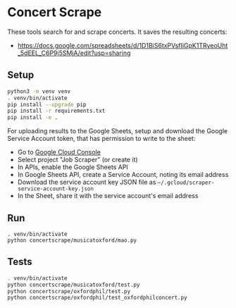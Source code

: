 # Concert Scrape

These tools search for and scrape concerts. It saves the resulting concerts:

* https://docs.google.com/spreadsheets/d/1D1BiS6txPVsfIiGpK1TRyeoUht_5dEEL_C6P9j5SMjA/edit?usp=sharing 

## Setup

```sh
python3 -m venv venv
. venv/bin/activate
pip install --upgrade pip
pip install -r requirements.txt
pip install -e .
```

For uploading results to the Google Sheets, setup and download the Google Service Account token, that has permission to write to the sheet:

* Go to [Google Cloud Console](https://console.cloud.google.com/)
* Select project "Job Scraper" (or create it)
* In APIs, enable the Google Sheets API
* In Google Sheets API, create a Service Account, noting its email address
* Download the service account key JSON file as `~/.gcloud/scraper-service-account-key.json`
* In the Sheet, share it with the service account's email address

## Run

```
. venv/bin/activate
python concertscrape/musicatoxford/mao.py
```

## Tests

```sh
. venv/bin/activate
python concertscrape/musicatoxford/test.py
python concertscrape/oxfordphil/test.py
python concertscrape/oxfordphil/test_oxfordphilconcert.py
```